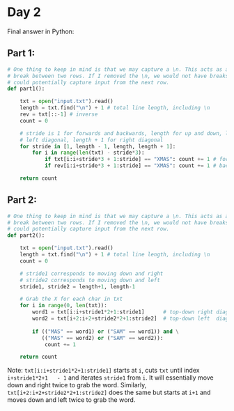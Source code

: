 # Day 2

Final answer in Python:

## Part 1:

```python
# One thing to keep in mind is that we may capture a \n. This acts as a
# break between two rows. If I removed the \n, we would not have breaks and
# could potentially capture input from the next row.
def part1():

    txt = open("input.txt").read()
    length = txt.find("\n") + 1 # total line length, including \n
    rev = txt[::-1] # inverse
    count = 0

    # stride is 1 for forwards and backwards, length for up and down, length-1 for
    # left diagonal, length + 1 for right diagonal
    for stride in [1, length - 1, length, length + 1]:
        for i in range(len(txt) - stride*3):
            if txt[i:i+stride*3 + 1:stride] == "XMAS": count += 1 # forward
            if rev[i:i+stride*3 + 1:stride] == "XMAS": count += 1 # backward

    return count
```

## Part 2:

```python
# One thing to keep in mind is that we may capture a \n. This acts as a
# break between two rows. If I removed the \n, we would not have breaks and
# could potentially capture input from the next row.
def part2():

    txt = open("input.txt").read()
    length = txt.find("\n") + 1 # total line length, including \n
    count = 0

    # stride1 corresponds to moving down and right
    # stride2 corresponds to moving down and left
    stride1, stride2 = length+1, length-1

    # Grab the X for each char in txt
    for i in range(0, len(txt)):
        word1 = txt[i:i+stride1*2+1:stride1]      # top-down right diag
        word2 = txt[i+2:i+2+stride2*2+1:stride2]  # top-down left  diag
        
        if (("MAS" == word1) or ("SAM" == word1)) and \
           (("MAS" == word2) or ("SAM" == word2)):
            count += 1

    return count
```
Note: `txt[i:i+stride1*2+1:stride1]` starts at `i`, cuts `txt` until index `i+stride1*2+1   - 1` and iterates `stride1` from `i`. It will essentially move down and right twice to grab the word. Similarly, `txt[i+2:i+2+stride2*2+1:stride2]` does the same but starts at `i+1` and moves down and left twice to grab the word.

